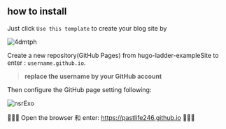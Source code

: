 ## how to install

Just click `Use this template` to create your blog site by 

![4dmtph](https://cdn.jsdelivr.net/gh/guangzhengli/PicURL@master/uPic/4dmtph.png)

Create a new repository(GitHub Pages) from hugo-ladder-exampleSite to enter : `username.github.io`.

> **replace the username by your GitHub account**

Then configure the GitHub page setting following:

![nsrExo](https://cdn.jsdelivr.net/gh/guangzhengli/PicURL@master/uPic/nsrExo.png)

🎉🎉🎉 Open the browser 和 enter: https://pastlife246.github.io 🎉🎉🎉
